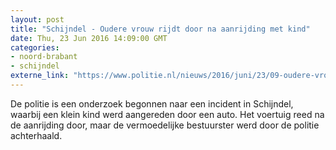 ```yaml
---
layout: post
title: "Schijndel - Oudere vrouw rijdt door na aanrijding met kind"
date: Thu, 23 Jun 2016 14:09:00 GMT
categories: 
- noord-brabant 
- schijndel 
externe_link: "https://www.politie.nl/nieuws/2016/juni/23/09-oudere-vrouw-rijdt-door-na-aanrijding-met-kind.html"
---
```


De politie is een onderzoek begonnen naar een incident in Schijndel, waarbij een klein kind werd aangereden door een auto. Het voertuig reed na de aanrijding door, maar de vermoedelijke bestuurster werd door de politie achterhaald.
